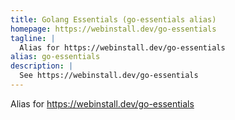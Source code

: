 ```yaml
---
title: Golang Essentials (go-essentials alias)
homepage: https://webinstall.dev/go-essentials
tagline: |
  Alias for https://webinstall.dev/go-essentials
alias: go-essentials
description: |
  See https://webinstall.dev/go-essentials
---
```


Alias for https://webinstall.dev/go-essentials
